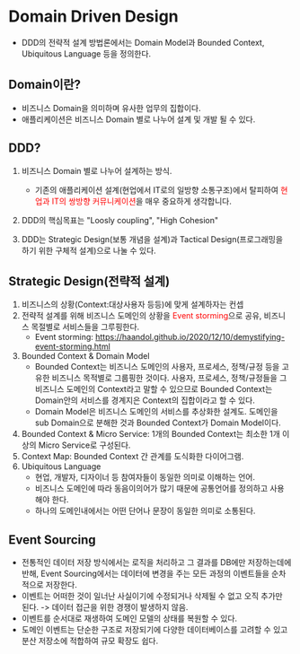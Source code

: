 # Domain Driven Design
- DDD의 전략적 설계 방법론에서는 Domain Model과 Bounded Context, Ubiquitous Language 등을 정의한다.

## Domain이란?
- 비즈니스 Domain을 의미하며 유사한 업무의 집합이다.
- 애플리케이션은 비즈니스 Domain 별로 나누어 설계 및 개발 될 수 있다.

## DDD?
1. 비즈니스 Domain 별로 나누어 설계하는 방식.
   - 기존의 애플리케이션 설계(현업에서 IT로의 일방향 소통구조)에서 탈피하여 <span style="color:red">현업과 IT의 쌍방향 커뮤니케이션</span>을 매우 중요하게 생각합니다.

2. DDD의 핵심목표는 "Loosly coupling", "High Cohesion"
3. DDD는 Strategic Design(보통 개념을 설계)과 Tactical Design(프로그래밍을 하기 위한 구체적 설계)으로 나눌 수 있다.

## Strategic Design(전략적 설계)
1. 비즈니스의 상황(Context:대상사용자 등등)에 맞게 설계하자는 컨셉
2. 전략적 설계를 위해 비즈니스 도메인의 상황을 <span style="color:red">Event storming</span>으로 공유, 비즈니스 목절별로 서비스들을 그루핑한다.
    - Event storming: https://haandol.github.io/2020/12/10/demystifying-event-storming.html
3. Bounded Context & Domain Model
   - Bounded Context는 비즈니스 도메인의 사용자, 프로세스, 정책/규정 등을 고유한 비즈니스 목적별로 그룹핑한 것이다. 사용자, 프로세스, 정책/규정들을 그 비즈니스 도메인의 Context라고 말할 수 있으므로 Bounded Context는 Domain안의 서비스를 경계지은 Context의 집합이라고 할 수 있다.
   - Domain Model은 비즈니스 도메인의 서비스를 추상화한 설계도. 도메인을 sub Domain으로 분해한 것과 Bounded Context가 Domain Model이다.
4. Bounded Context & Micro Service: 1개의 Bounded Context는 최소한 1개 이상의 Micro Service로 구성된다.
5. Context Map: Bounded Context 간 관계를 도식화한 다이어그램.
6. Ubiquitous Language
   - 현업, 개발자, 디자이너 등 참여자들이 동일한 의미로 이해하는 언어.
   - 비즈니스 도메인에 따라 동음이의어가 많기 때문에 공통언어를 정의하고 사용해야 한다.
   - 하나의 도메인내에서는 어떤 단어나 문장이 동일한 의미로 소통된다.

## Event Sourcing
- 전통적인 데이터 저장 방식에서는 로직을 처리하고 그 결과를 DB에만 저장하는데에 반해, Event Sourcing에서는 데이터에 변경을 주는 모든 과정의 이벤트들을 순차적으로 저장한다.
- 이벤트는 어떠한 것이 일너난 사실이기에 수정되거나 삭제될 수 없고 오직 추가만 된다. -> 데이터 접근을 위한 경쟁이 발생하지 않음.
- 이벤트를 순서대로 재생하여 도메인 모델의 상태를 복원할 수 있다.
- 도메인 이벤트는 단순한 구조로 저장되기에 다양한 데이터베이스를 고려할 수 있고 분산 저장소에 적합하여 규모 확장도 쉽다.